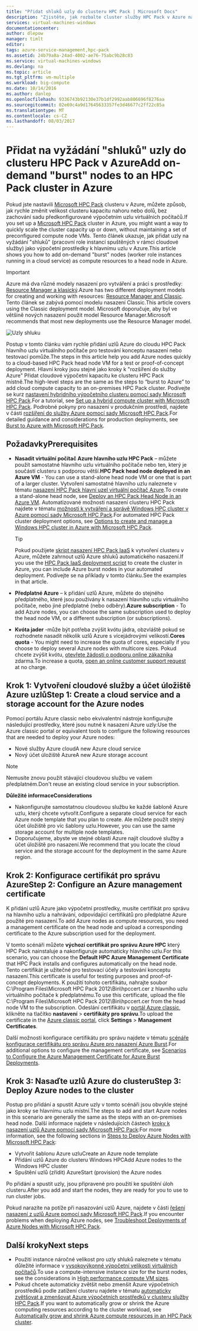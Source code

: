 ```yaml
---
title: "Přidat shluků uzly do clusteru HPC Pack | Microsoft Docs"
description: "Zjistěte, jak rozbalte cluster služby HPC Pack v Azure na vyžádání přidáním instancí role pracovního procesu spuštěných v rámci cloudové služby"
services: virtual-machines-windows
documentationcenter: 
author: dlepow
manager: timlt
editor: 
tags: azure-service-management,hpc-pack
ms.assetid: 24b79a8a-24ad-4002-ae76-75abc9b28c83
ms.service: virtual-machines-windows
ms.devlang: na
ms.topic: article
ms.tgt_pltfrm: vm-multiple
ms.workload: big-compute
ms.date: 10/14/2016
ms.author: danlep
ms.openlocfilehash: 9336743b92130e37b1df2992aab806696f8276aa
ms.sourcegitcommit: 02e69c4a9d17645633357fe3d46677c2ff22c85a
ms.translationtype: MT
ms.contentlocale: cs-CZ
ms.lasthandoff: 08/03/2017
---
```

# <a name="add-on-demand-burst-nodes-to-an-hpc-pack-cluster-in-azure"></a><span data-ttu-id="e5b02-103">Přidat na vyžádání "shluků" uzly do clusteru HPC Pack v Azure</span><span class="sxs-lookup"><span data-stu-id="e5b02-103">Add on-demand "burst" nodes to an HPC Pack cluster in Azure</span></span>
<span data-ttu-id="e5b02-104">Pokud jste nastavili [Microsoft HPC Pack](https://technet.microsoft.com/library/cc514029) clusteru v Azure, můžete způsob, jak rychle změnit velikost clusteru kapacitu nahoru nebo dolů, bez zachování sadu předkonfigurované výpočetním uzlu virtuálních počítačů.</span><span class="sxs-lookup"><span data-stu-id="e5b02-104">If you set up a [Microsoft HPC Pack](https://technet.microsoft.com/library/cc514029) cluster in Azure, you might want a way to quickly scale the cluster capacity up or down, without maintaining a set of preconfigured compute node VMs.</span></span> <span data-ttu-id="e5b02-105">Tento článek ukazuje, jak přidat uzly na vyžádání "shluků" (pracovní role instancí spuštěných v rámci cloudové služby) jako výpočetní prostředky k hlavnímu uzlu v Azure.</span><span class="sxs-lookup"><span data-stu-id="e5b02-105">This article shows you how to add on-demand "burst" nodes (worker role instances running in a cloud service) as compute resources to a head node in Azure.</span></span> 

> [!IMPORTANT] 
> <span data-ttu-id="e5b02-106">Azure má dva různé modely nasazení pro vytváření a práci s prostředky: [Resource Manager a klasický](../../../resource-manager-deployment-model.md).</span><span class="sxs-lookup"><span data-stu-id="e5b02-106">Azure has two different deployment models for creating and working with resources: [Resource Manager and Classic](../../../resource-manager-deployment-model.md).</span></span> <span data-ttu-id="e5b02-107">Tento článek se zabývá pomocí modelu nasazení Classic.</span><span class="sxs-lookup"><span data-stu-id="e5b02-107">This article covers using the Classic deployment model.</span></span> <span data-ttu-id="e5b02-108">Microsoft doporučuje, aby byl ve většině nových nasazení použit model Resource Manager.</span><span class="sxs-lookup"><span data-stu-id="e5b02-108">Microsoft recommends that most new deployments use the Resource Manager model.</span></span>

![Uzly shluku][burst]

<span data-ttu-id="e5b02-110">Postup v tomto článku vám rychle přidání uzlů Azure do cloudu HPC Pack hlavního uzlu virtuálního počítače pro testování konceptu nasazení nebo testovací pomůže.</span><span class="sxs-lookup"><span data-stu-id="e5b02-110">The steps in this article help you add Azure nodes quickly to a cloud-based HPC Pack head node VM for a test or proof-of-concept deployment.</span></span> <span data-ttu-id="e5b02-111">Hlavní kroky jsou stejné jako kroky k "rozšíření do služby Azure" Přidat cloudové výpočetní kapacitu ke clusteru HPC Pack místně.</span><span class="sxs-lookup"><span data-stu-id="e5b02-111">The high-level steps are the same as the steps to “burst to Azure” to add cloud compute capacity to an on-premises HPC Pack cluster.</span></span> <span data-ttu-id="e5b02-112">Podívejte se kurz [nastavení hybridního výpočetního clusteru pomocí sady Microsoft HPC Pack](../../../cloud-services/cloud-services-setup-hybrid-hpcpack-cluster.md).</span><span class="sxs-lookup"><span data-stu-id="e5b02-112">For a tutorial, see [Set up a hybrid compute cluster with Microsoft HPC Pack](../../../cloud-services/cloud-services-setup-hybrid-hpcpack-cluster.md).</span></span> <span data-ttu-id="e5b02-113">Podrobné pokyny pro nasazení v produkčním prostředí, najdete v části [rozšíření do služby Azure pomocí sady Microsoft HPC Pack](https://technet.microsoft.com/library/gg481749.aspx).</span><span class="sxs-lookup"><span data-stu-id="e5b02-113">For detailed guidance and considerations for production deployments, see [Burst to Azure with Microsoft HPC Pack](https://technet.microsoft.com/library/gg481749.aspx).</span></span>

## <a name="prerequisites"></a><span data-ttu-id="e5b02-114">Požadavky</span><span class="sxs-lookup"><span data-stu-id="e5b02-114">Prerequisites</span></span>
* <span data-ttu-id="e5b02-115">**Nasadit virtuální počítač Azure hlavního uzlu HPC Pack** – můžete použít samostatné hlavního uzlu virtuálního počítače nebo ten, který je součástí clusteru s podporou větší.</span><span class="sxs-lookup"><span data-stu-id="e5b02-115">**HPC Pack head node deployed in an Azure VM** - You can use a stand-alone head node VM or one that is part of a larger cluster.</span></span> <span data-ttu-id="e5b02-116">Vytvoření samostatné hlavního uzlu naleznete v tématu [nasazení HPC Pack hlavní uzel virtuální počítač Azure](../../virtual-machines-windows-hpcpack-cluster-headnode.md?toc=%2fazure%2fvirtual-machines%2fwindows%2ftoc.json).</span><span class="sxs-lookup"><span data-stu-id="e5b02-116">To create a stand-alone head node, see [Deploy an HPC Pack Head Node in an Azure VM](../../virtual-machines-windows-hpcpack-cluster-headnode.md?toc=%2fazure%2fvirtual-machines%2fwindows%2ftoc.json).</span></span> <span data-ttu-id="e5b02-117">Automatizované možnosti nasazení clusteru HPC Pack najdete v tématu [možnosti k vytváření a správě Windows HPC cluster v Azure pomocí sady Microsoft HPC Pack](../../virtual-machines-windows-hpcpack-cluster-options.md?toc=%2fazure%2fvirtual-machines%2fwindows%2ftoc.json).</span><span class="sxs-lookup"><span data-stu-id="e5b02-117">For automated HPC Pack cluster deployment options, see [Options to create and manage a Windows HPC cluster in Azure with Microsoft HPC Pack](../../virtual-machines-windows-hpcpack-cluster-options.md?toc=%2fazure%2fvirtual-machines%2fwindows%2ftoc.json).</span></span>
  
  > [!TIP]
  > <span data-ttu-id="e5b02-118">Pokud použijete [skript nasazení HPC Pack IaaS](hpcpack-cluster-powershell-script.md) k vytvoření clusteru v Azure, můžete zahrnout uzlů Azure shluků automatického nasazení.</span><span class="sxs-lookup"><span data-stu-id="e5b02-118">If you use the [HPC Pack IaaS deployment script](hpcpack-cluster-powershell-script.md) to create the cluster in Azure, you can include Azure burst nodes in your automated deployment.</span></span> <span data-ttu-id="e5b02-119">Podívejte se na příklady v tomto článku.</span><span class="sxs-lookup"><span data-stu-id="e5b02-119">See the examples in that article.</span></span>
  > 
  > 
* <span data-ttu-id="e5b02-120">**Předplatné Azure** – k přidání uzlů Azure, můžete do stejného předplatného, které jsou používány k nasazení hlavního uzlu virtuálního počítače, nebo jiné předplatné (nebo odběry).</span><span class="sxs-lookup"><span data-stu-id="e5b02-120">**Azure subscription** - To add Azure nodes, you can choose the same subscription used to deploy the head node VM, or a different subscription (or subscriptions).</span></span>
* <span data-ttu-id="e5b02-121">**Kvóta jader** -může být potřeba zvýšit kvótu jádra, obzvláště pokud se rozhodnete nasadit několik uzlů Azure s vícejádrovými velikostí.</span><span class="sxs-lookup"><span data-stu-id="e5b02-121">**Cores quota** - You might need to increase the quota of cores, especially if you choose to deploy several Azure nodes with multicore sizes.</span></span> <span data-ttu-id="e5b02-122">Pokud chcete zvýšit kvótu, [otevřete žádosti o podporu online zákazníka](https://azure.microsoft.com/blog/2014/06/04/azure-limits-quotas-increase-requests/) zdarma.</span><span class="sxs-lookup"><span data-stu-id="e5b02-122">To increase a quota, [open an online customer support request](https://azure.microsoft.com/blog/2014/06/04/azure-limits-quotas-increase-requests/) at no charge.</span></span>

## <a name="step-1-create-a-cloud-service-and-a-storage-account-for-the-azure-nodes"></a><span data-ttu-id="e5b02-123">Krok 1: Vytvoření cloudové služby a účet úložiště Azure uzlů</span><span class="sxs-lookup"><span data-stu-id="e5b02-123">Step 1: Create a cloud service and a storage account for the Azure nodes</span></span>
<span data-ttu-id="e5b02-124">Pomocí portálu Azure classic nebo ekvivalentní nástroje konfigurujte následující prostředky, které jsou nutné k nasazení Azure uzly:</span><span class="sxs-lookup"><span data-stu-id="e5b02-124">Use the Azure classic portal or equivalent tools to configure the following resources that are needed to deploy your Azure nodes:</span></span>

* <span data-ttu-id="e5b02-125">Nové služby Azure cloud</span><span class="sxs-lookup"><span data-stu-id="e5b02-125">A new Azure cloud service</span></span>
* <span data-ttu-id="e5b02-126">Nový účet úložiště Azure</span><span class="sxs-lookup"><span data-stu-id="e5b02-126">A new Azure storage account</span></span>

> [!NOTE]
> <span data-ttu-id="e5b02-127">Nemusíte znovu použít stávající cloudovou službu ve vašem předplatném.</span><span class="sxs-lookup"><span data-stu-id="e5b02-127">Don't reuse an existing cloud service in your subscription.</span></span> 
> 
> 

<span data-ttu-id="e5b02-128">**Důležité informace**</span><span class="sxs-lookup"><span data-stu-id="e5b02-128">**Considerations**</span></span>

* <span data-ttu-id="e5b02-129">Nakonfigurujte samostatnou cloudovou službu ke každé šabloně Azure uzlu, který chcete vytvořit.</span><span class="sxs-lookup"><span data-stu-id="e5b02-129">Configure a separate cloud service for each Azure node template that you plan to create.</span></span> <span data-ttu-id="e5b02-130">Ale můžete použít stejný účet úložiště pro víc šablony uzlu.</span><span class="sxs-lookup"><span data-stu-id="e5b02-130">However, you can use the same storage account for multiple node templates.</span></span>
* <span data-ttu-id="e5b02-131">Doporučujeme, abyste ve stejné oblasti Azure najít cloudové služby a účet úložiště pro nasazení.</span><span class="sxs-lookup"><span data-stu-id="e5b02-131">We recommend that you locate the cloud service and the storage account for the deployment in the same Azure region.</span></span>

## <a name="step-2-configure-an-azure-management-certificate"></a><span data-ttu-id="e5b02-132">Krok 2: Konfigurace certifikát pro správu Azure</span><span class="sxs-lookup"><span data-stu-id="e5b02-132">Step 2: Configure an Azure management certificate</span></span>
<span data-ttu-id="e5b02-133">K přidání uzlů Azure jako výpočetní prostředky, musíte certifikát pro správu na hlavního uzlu a nahrávání, odpovídající certifikátů pro předplatné Azure použité pro nasazení.</span><span class="sxs-lookup"><span data-stu-id="e5b02-133">To add Azure nodes as compute resources, you need a management certificate on the head node and upload a corresponding certificate to the Azure subscription used for the deployment.</span></span>

<span data-ttu-id="e5b02-134">V tomto scénáři můžete **výchozí certifikát pro správu Azure HPC** který HPC Pack nainstaluje a nakonfiguruje automaticky hlavního uzlu.</span><span class="sxs-lookup"><span data-stu-id="e5b02-134">For this scenario, you can choose the **Default HPC Azure Management Certificate** that HPC Pack installs and configures automatically on the head node.</span></span> <span data-ttu-id="e5b02-135">Tento certifikát je užitečné pro testovací účely a testování konceptu nasazení.</span><span class="sxs-lookup"><span data-stu-id="e5b02-135">This certificate is useful for testing purposes and proof-of-concept deployments.</span></span> <span data-ttu-id="e5b02-136">K použití tohoto certifikátu, nahrajte soubor C:\Program Files\Microsoft HPC Pack 2012\Bin\hpccert.cer z hlavního uzlu virtuálního počítače k předplatnému.</span><span class="sxs-lookup"><span data-stu-id="e5b02-136">To use this certificate, upload the file C:\Program Files\Microsoft HPC Pack 2012\Bin\hpccert.cer from the head node VM to the subscription.</span></span> <span data-ttu-id="e5b02-137">Odeslání certifikátu v [portál Azure classic](https://manage.windowsazure.com), klikněte na tlačítko **nastavení** > **certifikáty pro správu**.</span><span class="sxs-lookup"><span data-stu-id="e5b02-137">To upload the certificate in the [Azure classic portal](https://manage.windowsazure.com), click **Settings** > **Management Certificates**.</span></span>

<span data-ttu-id="e5b02-138">Další možnosti konfigurace certifikátu pro správu najdete v tématu [scénáře konfigurace certifikátu pro správu Azure pro nasazení Azure Burst](http://technet.microsoft.com/library/gg481759.aspx).</span><span class="sxs-lookup"><span data-stu-id="e5b02-138">For additional options to configure the management certificate, see [Scenarios to Configure the Azure Management Certificate for Azure Burst Deployments](http://technet.microsoft.com/library/gg481759.aspx).</span></span>

## <a name="step-3-deploy-azure-nodes-to-the-cluster"></a><span data-ttu-id="e5b02-139">Krok 3: Nasaďte uzlů Azure do clusteru</span><span class="sxs-lookup"><span data-stu-id="e5b02-139">Step 3: Deploy Azure nodes to the cluster</span></span>
<span data-ttu-id="e5b02-140">Postup pro přidání a spustit Azure uzly v tomto scénáři jsou obvykle stejné jako kroky se hlavnímu uzlu místní.</span><span class="sxs-lookup"><span data-stu-id="e5b02-140">The steps to add and start Azure nodes in this scenario are generally the same as the steps with an on-premises head node.</span></span> <span data-ttu-id="e5b02-141">Další informace najdete v následujících částech [kroky k nasazení uzlů Azure pomocí sady Microsoft HPC Pack](https://technet.microsoft.com/library/gg481758.aspx):</span><span class="sxs-lookup"><span data-stu-id="e5b02-141">For more information, see the following sections in [Steps to Deploy Azure Nodes with Microsoft HPC Pack](https://technet.microsoft.com/library/gg481758.aspx):</span></span>

* <span data-ttu-id="e5b02-142">Vytvořit šablonu Azure uzlu</span><span class="sxs-lookup"><span data-stu-id="e5b02-142">Create an Azure node template</span></span>
* <span data-ttu-id="e5b02-143">Přidání uzlů Azure do clusteru Windows HPC</span><span class="sxs-lookup"><span data-stu-id="e5b02-143">Add Azure nodes to the Windows HPC cluster</span></span>
* <span data-ttu-id="e5b02-144">Spuštění uzlů (zřídit) Azure</span><span class="sxs-lookup"><span data-stu-id="e5b02-144">Start (provision) the Azure nodes</span></span>

<span data-ttu-id="e5b02-145">Po přidání a spustit uzly, jsou připravené pro použití ke spuštění úloh clusteru.</span><span class="sxs-lookup"><span data-stu-id="e5b02-145">After you add and start the nodes, they are ready for you to use to run cluster jobs.</span></span>

<span data-ttu-id="e5b02-146">Pokud narazíte na potíže při nasazování uzlů Azure, najdete v části [řešení nasazení z uzlů Azure pomocí sady Microsoft HPC Pack](http://technet.microsoft.com/library/jj159097.aspx).</span><span class="sxs-lookup"><span data-stu-id="e5b02-146">If you encounter problems when deploying Azure nodes, see [Troubleshoot Deployments of Azure Nodes with Microsoft HPC Pack](http://technet.microsoft.com/library/jj159097.aspx).</span></span>

## <a name="next-steps"></a><span data-ttu-id="e5b02-147">Další kroky</span><span class="sxs-lookup"><span data-stu-id="e5b02-147">Next steps</span></span>
* <span data-ttu-id="e5b02-148">Použití instance náročné velikost pro uzly shluků naleznete v tématu důležité informace v [vysokovýkonné výpočetní velikosti virtuálních počítačů](../sizes-hpc.md?toc=%2fazure%2fvirtual-machines%2fwindows%2ftoc.json).</span><span class="sxs-lookup"><span data-stu-id="e5b02-148">To use a compute-intensive instance size for the burst nodes, see the considerations in [High performance compute VM sizes](../sizes-hpc.md?toc=%2fazure%2fvirtual-machines%2fwindows%2ftoc.json).</span></span>
* <span data-ttu-id="e5b02-149">Pokud chcete automaticky zvětšit nebo zmenšit Azure výpočetních prostředků podle zatížení clusteru najdete v tématu [automaticky zvětšovat a zmenšovat Azure výpočetních prostředků v clusteru služby HPC Pack](hpcpack-cluster-node-autogrowshrink.md).</span><span class="sxs-lookup"><span data-stu-id="e5b02-149">If you want to automatically grow or shrink the Azure computing resources according to the cluster workload, see [Automatically grow and shrink Azure compute resources in an HPC Pack cluster](hpcpack-cluster-node-autogrowshrink.md).</span></span>

<!--Image references-->
[burst]: ./media/hpcpack-cluster-node-burst/burst.png
